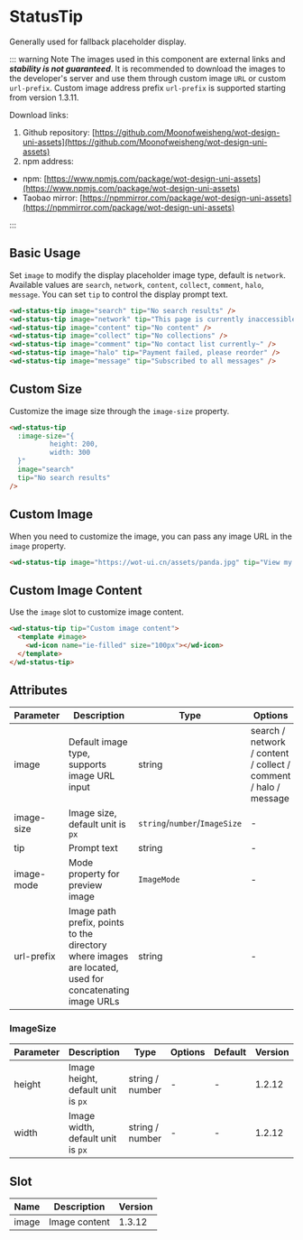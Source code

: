 # StatusTip

Generally used for fallback placeholder display.

::: warning Note
The images used in this component are external links and **_stability is not guaranteed_**. It is recommended to download the images to the developer's server and use them through custom image `URL` or custom `url-prefix`. Custom image address prefix `url-prefix` is supported starting from version 1.3.11.

Download links:

1. Github repository: [https://github.com/Moonofweisheng/wot-design-uni-assets](https://github.com/Moonofweisheng/wot-design-uni-assets)
2. npm address:

- npm: [https://www.npmjs.com/package/wot-design-uni-assets](https://www.npmjs.com/package/wot-design-uni-assets)
- Taobao mirror: [https://npmmirror.com/package/wot-design-uni-assets](https://npmmirror.com/package/wot-design-uni-assets)

:::

## Basic Usage

Set `image` to modify the display placeholder image type, default is `network`. Available values are `search`, `network`, `content`, `collect`, `comment`, `halo`, `message`. You can set `tip` to control the display prompt text.

```html
<wd-status-tip image="search" tip="No search results" />
<wd-status-tip image="network" tip="This page is currently inaccessible" />
<wd-status-tip image="content" tip="No content" />
<wd-status-tip image="collect" tip="No collections" />
<wd-status-tip image="comment" tip="No contact list currently~" />
<wd-status-tip image="halo" tip="Payment failed, please reorder" />
<wd-status-tip image="message" tip="Subscribed to all messages" />
```

## Custom Size

Customize the image size through the `image-size` property.

```html
<wd-status-tip
  :image-size="{
          height: 200,
          width: 300
  }"
  image="search"
  tip="No search results"
/>
```

## Custom Image

When you need to customize the image, you can pass any image URL in the `image` property.

```html
<wd-status-tip image="https://wot-ui.cn/assets/panda.jpg" tip="View my avatar" />
```

## Custom Image Content

Use the `image` slot to customize image content.

```html
<wd-status-tip tip="Custom image content">
  <template #image>
    <wd-icon name="ie-filled" size="100px"></wd-icon>
  </template>
</wd-status-tip>
```

## Attributes

| Parameter | Description | Type | Options | Default | Version |
|-----------|-------------|------|----------|---------|----------|
| image | Default image type, supports image URL input | string | search / network / content / collect / comment / halo / message | network | - |
| image-size | Image size, default unit is `px` | `string`/`number`/`ImageSize` | - | - | - |
| tip | Prompt text | string | - | - | - |
| image-mode | Mode property for preview image | `ImageMode` | - | aspectFit | 1.2.12 |
| url-prefix | Image path prefix, points to the directory where images are located, used for concatenating image URLs | string | - | https://registry.npmmirror.com/wot-design-uni-assets/*/files/ | 1.3.11 |

### ImageSize

| Parameter | Description | Type | Options | Default | Version |
|-----------|-------------|------|----------|---------|----------|
| height | Image height, default unit is `px` | string / number | - | - | 1.2.12 |
| width | Image width, default unit is `px` | string / number | - | - | 1.2.12 |

## Slot

| Name | Description | Version |
|------|-------------|----------|
| image | Image content | 1.3.12 |